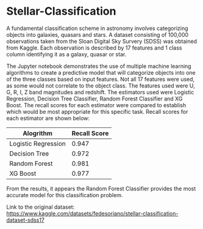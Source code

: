 # Stellar-Classification
A fundamental classification scheme in astronomy involves categorizing objects into galaxies, quasars and stars. A dataset consisting of 100,000 observations taken from the Sloan Digital Sky Survery (SDSS) was obtained from Kaggle. Each observation is described by 17 features and 1 class column identifying it as a galaxy, quasar or star.

The Jupyter notebook demonstrates the use of multiple machine learning algorithms to create a predictive model that will categorize objects into one of the three classes based on input features. Not all 17 features were used, as some would not correlate to the object class. The features used were U, G, R, I, Z band magnitudes and redshift. The estimators used were Logistic Regression, Decision Tree Classifier, Random Forest Classifier and XG Boost. The recall scores for each estimator were compared to establish which would be most appropriate for this specific task. Recall scores for each estimator are shown below:

| Alogrithm           | Recall Score   | 
| --------------------| ---------------| 
| Logistic Regression | 0.947          | 
| Decision Tree       | 0.972          | 
| Random Forest       | 0.981          | 
| XG Boost            | 0.977          | 

From the results, it appears the Random Forest Classifier provides the most accurate model for this classification problem.

Link to the original dataset: https://www.kaggle.com/datasets/fedesoriano/stellar-classification-dataset-sdss17
